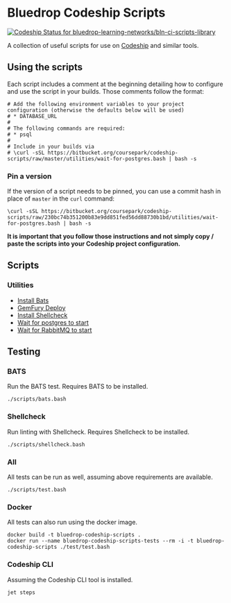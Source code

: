 # Bluedrop Codeship Scripts

[![Codeship Status for bluedrop-learning-networks/bln-ci-scripts-library](https://app.codeship.com/projects/f4f3dcc0-d400-0137-c730-7ad289b24d8e/status?branch=master)](https://app.codeship.com/projects/370229)

A collection of useful scripts for use on [Codeship](https://codeship.com/) and similar tools.

## Using the scripts

Each script includes a comment at the beginning detailing how to configure and use the script in your builds. Those
comments follow the format:

```
# Add the following environment variables to your project configuration (otherwise the defaults below will be used)
# * DATABASE_URL
#
# The following commands are required:
# * psql
#
# Include in your builds via
# \curl -sSL https://bitbucket.org/coursepark/codeship-scripts/raw/master/utilities/wait-for-postgres.bash | bash -s
```

### Pin a version

If the version of a script needs to be pinned, you can use a commit hash in place of `master` in the `curl` command:

```
\curl -sSL https://bitbucket.org/coursepark/codeship-scripts/raw/230bc74b351200b83e9dd851fed56dd88730b1bd/utilities/wait-for-postgres.bash | bash -s
```

**It is important that you follow those instructions and not simply copy / paste the scripts into your Codeship project configuration.**

## Scripts

### Utilities

* [Install Bats](utilities/bats-install.bash)
* [GemFury Deploy](utilities/gemfury-deploy.bash)
* [Install Shellcheck](utilities/shellcheck-install.bash)
* [Wait for postgres to start](utilities/wait-for-postgres.bash)
* [Wait for RabbitMQ to start](utilities/wait-for-rabbitmq.bash)

## Testing

### BATS

Run the BATS test. Requires BATS to be installed.

```
./scripts/bats.bash
```

### Shellcheck

Run linting with Shellcheck. Requires Shellcheck to be installed.

```
./scripts/shellcheck.bash
```

### All

All tests can be run as well, assuming above requirements are available.

```
./scripts/test.bash
```

### Docker

All tests can also run using the docker image.

```
docker build -t bluedrop-codeship-scripts .
docker run --name bluedrop-codeship-scripts-tests --rm -i -t bluedrop-codeship-scripts ./test/test.bash
```

### Codeship CLI

Assuming the Codeship CLI tool is installed.

```
jet steps
```
